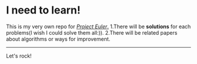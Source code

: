# I need to learn! #

This is my very own repo for [_Project Euler_.](http://projecteuler.net)
1.There will be **solutions** for each problems(I wish I could solve them all:)).
2.There will be related papers about algorithms or ways for improvement.


-------
Let's rock!
